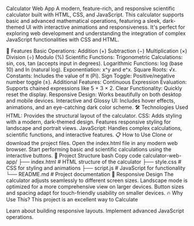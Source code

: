 
Calculator Web App
A modern, feature-rich, and responsive scientific calculator built with HTML, CSS, and JavaScript. This calculator supports basic and advanced mathematical operations, featuring a sleek, dark-themed UI with interactive animations and responsiveness. It's perfect for exploring web development and understanding the integration of complex JavaScript functionalities with CSS and HTML.

🚀 Features
Basic Operations:
Addition (+)
Subtraction (−)
Multiplication (×)
Division (÷)
Modulo (%)
Scientific Functions:
Trigonometric Calculations: sin, cos, tan (accepts input in degrees).
Logarithmic Functions: log (base 10) and ln (natural log).
Exponentiation: x^y and e^x.
Square Roots: √x.
Constants: Includes the value of π (Pi).
Sign Toggle: Positive/negative number toggle (±).
Additional Features:
Continuous Expression Evaluation: Supports chained expressions like 5 + 3 × 2.
Clear Functionality: Quickly reset the display.
Responsive Design: Works beautifully on both desktop and mobile devices.
Interactive and Glossy UI: Includes hover effects, animations, and an eye-catching dark color scheme.
🛠 Technologies Used
HTML: Provides the structural layout of the calculator.
CSS: Adds styling with a modern, dark-themed design. Features responsive styling for landscape and portrait views.
JavaScript: Handles complex calculations, scientific functions, and interactive features.
📋 How to Use
Clone or download the project files.
Open the index.html file in any modern web browser.
Start performing basic and scientific calculations using the interactive buttons.
📂 Project Structure
bash
Copy code
calculator-web-app/
├── index.html      # HTML structure of the calculator
├── style.css       # CSS for styling and animations
├── script.js       # JavaScript for functionality
└── README.md       # Project documentation
📱 Responsive Design
The calculator adjusts seamlessly to different screen sizes.
Landscape mode is optimized for a more comprehensive view on larger devices.
Button sizes and spacing adapt for touch-friendly usability on smaller devices.
🔥 Why Use This?
This project is an excellent way to Calculate

Learn about building responsive layouts.
Implement advanced JavaScript operations.

